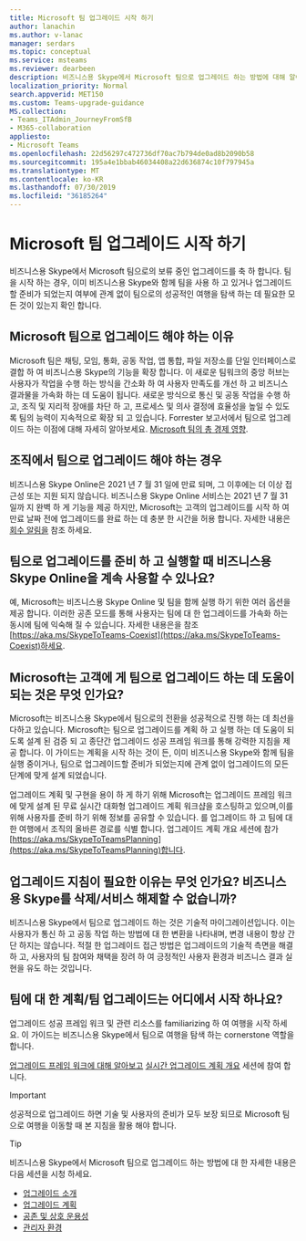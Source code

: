 ```yaml
---
title: Microsoft 팀 업그레이드 시작 하기
author: lanachin
ms.author: v-lanac
manager: serdars
ms.topic: conceptual
ms.service: msteams
ms.reviewer: dearbeen
description: 비즈니스용 Skype에서 Microsoft 팀으로 업그레이드 하는 방법에 대해 알아보세요.
localization_priority: Normal
search.appverid: MET150
ms.custom: Teams-upgrade-guidance
MS.collection:
- Teams_ITAdmin_JourneyFromSfB
- M365-collaboration
appliesto:
- Microsoft Teams
ms.openlocfilehash: 22d56297c472736df70ac7b794de0ad8b2090b58
ms.sourcegitcommit: 195a4e1bbab46034408a22d636874c10f797945a
ms.translationtype: MT
ms.contentlocale: ko-KR
ms.lasthandoff: 07/30/2019
ms.locfileid: "36185264"
---
```

# <a name="getting-started-with-your-microsoft-teams-upgrade"></a>Microsoft 팀 업그레이드 시작 하기

비즈니스용 Skype에서 Microsoft 팀으로의 보류 중인 업그레이드를 축 하 합니다. 팀을 시작 하는 경우, 이미 비즈니스용 Skype와 함께 팀을 사용 하 고 있거나 업그레이드할 준비가 되었는지 여부에 관계 없이 팀으로의 성공적인 여행을 탐색 하는 데 필요한 모든 것이 있는지 확인 합니다.

## <a name="why-upgrade-to-microsoft-teams"></a>Microsoft 팀으로 업그레이드 해야 하는 이유

Microsoft 팀은 채팅, 모임, 통화, 공동 작업, 앱 통합, 파일 저장소를 단일 인터페이스로 결합 하 여 비즈니스용 Skype의 기능을 확장 합니다. 이 새로운 팀워크의 중앙 허브는 사용자가 작업을 수행 하는 방식을 간소화 하 여 사용자 만족도를 개선 하 고 비즈니스 결과물을 가속화 하는 데 도움이 됩니다. 새로운 방식으로 통신 및 공동 작업을 수행 하 고, 조직 및 지리적 장애를 차단 하 고, 프로세스 및 의사 결정에 효율성을 높일 수 있도록 팀의 능력이 지속적으로 확장 되 고 있습니다. Forrester 보고서에서 팀으로 업그레이드 하는 이점에 대해 자세히 알아보세요. [Microsoft 팀의 총 경제 영향](https://www.microsoft.com/en-us/microsoft-365/blog/wp-content/uploads/sites/2/2019/04/Total-Economic-Impact-Microsoft-Teams-Infographic.pdf).  

## <a name="when-should-my-organization-upgrade-to-teams"></a>조직에서 팀으로 업그레이드 해야 하는 경우

비즈니스용 Skype Online은 2021 년 7 월 31 일에 만료 되며, 그 이후에는 더 이상 접근성 또는 지원 되지 않습니다. 비즈니스용 Skype Online 서비스는 2021 년 7 월 31 일까 지 완벽 하 게 기능을 제공 하지만, Microsoft는 고객의 업그레이드를 시작 하 여 만료 날짜 전에 업그레이드를 완료 하는 데 충분 한 시간을 허용 합니다.  자세한 내용은 [회수 알림을](https://aka.ms/sfboannounce) 참조 하세요.

## <a name="can-we-continue-to-use-skype-for-business-online-as-we-prepare-for-and-execute-our-upgrade-to-teams"></a>팀으로 업그레이드를 준비 하 고 실행할 때 비즈니스용 Skype Online을 계속 사용할 수 있나요?

예, Microsoft는 비즈니스용 Skype Online 및 팀을 함께 실행 하기 위한 여러 옵션을 제공 합니다. 이러한 공존 모드를 통해 사용자는 팀에 대 한 업그레이드를 가속화 하는 동시에 팀에 익숙해 질 수 있습니다. 자세한 내용은을 참조 [https://aka.ms/SkypeToTeams-Coexist](https://aka.ms/SkypeToTeams-Coexist)하세요.
 
## <a name="how-is-microsoft-helping-customers-with-their-upgrade-to-teams"></a>Microsoft는 고객에 게 팀으로 업그레이드 하는 데 도움이 되는 것은 무엇 인가요? 

Microsoft는 비즈니스용 Skype에서 팀으로의 전환을 성공적으로 진행 하는 데 최선을 다하고 있습니다. Microsoft는 팀으로 업그레이드를 계획 하 고 실행 하는 데 도움이 되도록 설계 된 검증 되 고 종단간 업그레이드 성공 프레임 워크를 통해 강력한 지침을 제공 합니다. 이 가이드는 계획을 시작 하는 것이 든, 이미 비즈니스용 Skype와 함께 팀을 실행 중이거나, 팀으로 업그레이드할 준비가 되었는지에 관계 없이 업그레이드의 모든 단계에 맞게 설계 되었습니다.

업그레이드 계획 및 구현을 용이 하 게 하기 위해 Microsoft는 업그레이드 프레임 워크에 맞게 설계 된 무료 실시간 대화형 업그레이드 계획 워크샵을 호스팅하고 있으며,이를 위해 사용자를 준비 하기 위해 정보를 공유할 수 있습니다. 를 업그레이드 하 고 팀에 대 한 여행에서 조직의 올바른 경로를 식별 합니다. 업그레이드 계획 개요 세션에 참가 [https://aka.ms/SkypeToTeamsPlanning](https://aka.ms/SkypeToTeamsPlanning)합니다.
 
## <a name="why-do-i-need-upgrade-guidance-cant-i-just-deletedecommission-skype-for-business"></a>업그레이드 지침이 필요한 이유는 무엇 인가요? 비즈니스용 Skype를 삭제/서비스 해제할 수 없습니까? 

비즈니스용 Skype에서 팀으로 업그레이드 하는 것은 기술적 마이그레이션입니다. 이는 사용자가 통신 하 고 공동 작업 하는 방법에 대 한 변환을 나타내며, 변경 내용이 항상 간단 하지는 않습니다. 적절 한 업그레이드 접근 방법은 업그레이드의 기술적 측면을 해결 하 고, 사용자의 팀 참여와 채택을 장려 하 여 긍정적인 사용자 환경과 비즈니스 결과 실현을 유도 하는 것입니다. 

## <a name="where-do-i-start-planning-for-teamsmy-upgrade-to-teams"></a>팀에 대 한 계획/팀 업그레이드는 어디에서 시작 하나요? 

업그레이드 성공 프레임 워크 및 관련 리소스를 familiarizing 하 여 여행을 시작 하세요. 이 가이드는 비즈니스용 Skype에서 팀으로 여행을 탐색 하는 cornerstone 역할을 합니다.

[업그레이드 프레임 워크에 대해 알아보고](upgrade-framework.md) [실시간 업그레이드 계획 개요](https://aka.ms/SkypeToTeamsPlanning) 세션에 참여 합니다.

> [!IMPORTANT]
> 성공적으로 업그레이드 하면 기술 및 사용자의 준비가 모두 보장 되므로 Microsoft 팀으로 여행을 이동할 때 본 지침을 활용 해야 합니다.

> [!Tip]
> 비즈니스용 Skype에서 Microsoft 팀으로 업그레이드 하는 방법에 대 한 자세한 내용은 다음 세션을 시청 하세요.
> - [업그레이드 소개](https://aka.ms/teams-upgrade-intro)
> - [업그레이드 계획](https://aka.ms/teams-upgrade-plan)
> - [공존 및 상호 운용성](https://aka.ms/teams-upgrade-coexistence-interop)
> - [관리자 환경](https://aka.ms/teams-upgrade-admin)
